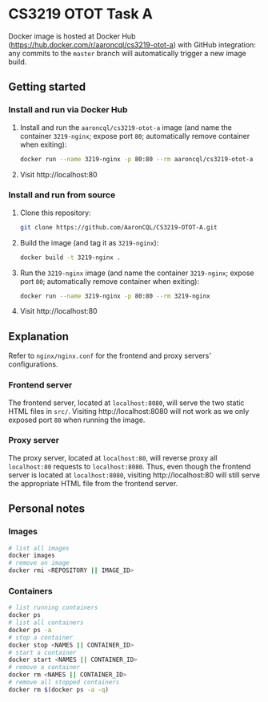 # CS3219 OTOT Task A

Docker image is hosted at Docker Hub (https://hub.docker.com/r/aaroncql/cs3219-otot-a) with GitHub integration: any commits to the `master` branch will automatically trigger a new image build.


## Getting started

### Install and run via Docker Hub

1. Install and run the `aaroncql/cs3219-otot-a` image (and name the container `3219-nginx`; expose port `80`; automatically remove container when exiting):
    ```sh
    docker run --name 3219-nginx -p 80:80 --rm aaroncql/cs3219-otot-a
    ```
2. Visit http://localhost:80
   
### Install and run from source

1. Clone this repository:
    ```sh
    git clone https://github.com/AaronCQL/CS3219-OTOT-A.git
    ```
2. Build the image (and tag it as `3219-nginx`):
    ```sh
    docker build -t 3219-nginx .
    ```
3. Run the `3219-nginx` image (and name the container `3219-nginx`; expose port `80`; automatically remove container when exiting):
    ```sh
    docker run --name 3219-nginx -p 80:80 --rm 3219-nginx
    ```
4. Visit http://localhost:80

## Explanation

Refer to `nginx/nginx.conf` for the frontend and proxy servers' configurations.

### Frontend server

The frontend server, located at `localhost:8080`, will serve the two static HTML files in `src/`. Visiting http://localhost:8080 will not work as we only exposed port `80` when running the image.

### Proxy server

The proxy server, located at `localhost:80`, will reverse proxy all `localhost:80` requests to `localhost:8080`. Thus, even though the frontend server is located at `localhost:8080`, visiting http://localhost:80 will still serve the appropriate HTML file from the frontend server.

## Personal notes

### Images

```sh
# list all images
docker images
# remove an image
docker rmi <REPOSITORY || IMAGE_ID>
```

### Containers

```sh
# list running containers
docker ps
# list all containers
docker ps -a
# stop a container
docker stop <NAMES || CONTAINER_ID>
# start a container
docker start <NAMES || CONTAINER_ID>
# remove a container
docker rm <NAMES || CONTAINER_ID>
# remove all stopped containers
docker rm $(docker ps -a -q)
```
